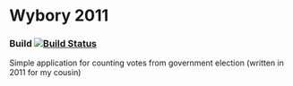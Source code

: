 # Wybory 2011
### Build [![Build Status](https://travis-ci.org/kajstof/wybory-2011.svg?branch=master)](https://travis-ci.org/kajstof/wybory-2011)
Simple application for counting votes from government election (written in 2011 for my cousin)
